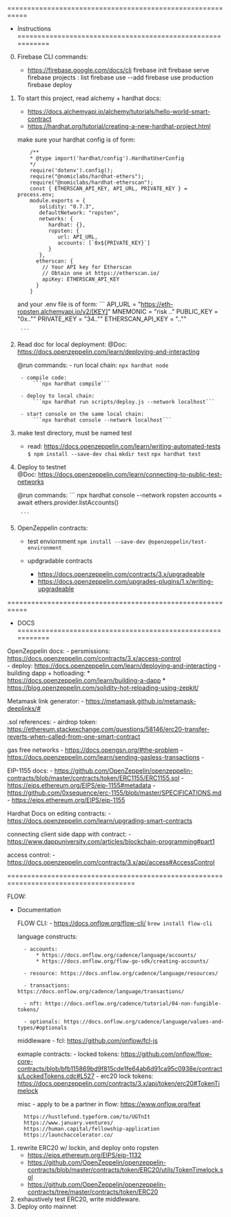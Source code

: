 
===========================================================
* Instructions
===========================================================

0. Firebase CLI commands:	
	* https://firebase.google.com/docs/cli
		firebase init
		firebase serve
		firebase projects : list
		firebase use --add
		firebase use production		
		firebase deploy		

1. To start this project, read alchemy + hardhat docs:
	- https://docs.alchemyapi.io/alchemy/tutorials/hello-world-smart-contract
	- https://hardhat.org/tutorial/creating-a-new-hardhat-project.html

	make sure your hardhat config is of form:

	```
		/**
		* @type import('hardhat/config').HardhatUserConfig
		*/
		require('dotenv').config();
		require("@nomiclabs/hardhat-ethers");
		require("@nomiclabs/hardhat-etherscan");
		const { ETHERSCAN_API_KEY, API_URL, PRIVATE_KEY } = process.env;
		module.exports = {
		   solidity: "0.7.3",
		   defaultNetwork: "ropsten",
		   networks: {
		      hardhat: {},
		      ropsten: {
		         url: API_URL,
		         accounts: [`0x${PRIVATE_KEY}`]
		      }
		   },
		  etherscan: {
		    // Your API key for Etherscan
		    // Obtain one at https://etherscan.io/
		    apiKey: ETHERSCAN_API_KEY
		  }   
		}	
	```

	and your .env file is of form:
		```
			API_URL = "https://eth-ropsten.alchemyapi.io/v2/[KEY]"
			MNEMONIC = "risk .."
			PUBLIC_KEY = "0x..""
			PRIVATE_KEY = "34..""
			ETHERSCAN_API_KEY = "..""

		```



2. Read doc for local deployment:
	@Doc: https://docs.openzeppelin.com/learn/deploying-and-interacting

	@run commands:
		-  run local chain:
			```npx hardhat node```
			
		- compile code: 
			```npx hardhat compile```

		- deploy to local chain:
			```npx hardhat run scripts/deploy.js --network localhost```

		- start console on the same local chain:
			```npx hardhat console --network localhost```


3. make test directory, must be named test
	- read: https://docs.openzeppelin.com/learn/writing-automated-tests
			```$ npm install --save-dev chai```
			```mkdir test```
			```npx hardhat test```

4. Deploy to testnet			
	@Doc: https://docs.openzeppelin.com/learn/connecting-to-public-test-networks

	@run commands:
		```
			npx hardhat console --network ropsten
			accounts = await ethers.provider.listAccounts()

		```

5. OpenZeppelin contracts:
	* test enviornment
		`npm install --save-dev @openzeppelin/test-environment`

	* updgradable contracts
		- https://docs.openzeppelin.com/contracts/3.x/upgradeable
		- https://docs.openzeppelin.com/upgrades-plugins/1.x/writing-upgradeable


===========================================================
* DOCS 
===========================================================

OpenZeppelin docs:
	- persmissions: https://docs.openzeppelin.com/contracts/3.x/access-control	
	- deploy: https://docs.openzeppelin.com/learn/deploying-and-interacting
	- building dapp + hotloading: 
		* https://docs.openzeppelin.com/learn/building-a-dapp
		* https://blog.openzeppelin.com/solidity-hot-reloading-using-zepkit/



Metamask link generator:
	- https://metamask.github.io/metamask-deeplinks/#


.sol references:
	- airdrop token: https://ethereum.stackexchange.com/questions/58146/erc20-transfer-reverts-when-called-from-one-smart-contract

gas free networks
	- https://docs.opengsn.org/#the-problem
	- https://docs.openzeppelin.com/learn/sending-gasless-transactions
	- 

EIP-1155 docs:
	- https://github.com/OpenZeppelin/openzeppelin-contracts/blob/master/contracts/token/ERC1155/ERC1155.sol
	- https://eips.ethereum.org/EIPS/eip-1155#metadata
	- https://github.com/0xsequence/erc-1155/blob/master/SPECIFICATIONS.md
	- https://eips.ethereum.org/EIPS/eip-1155
		

Hardhat Docs on editing contracts:
	- https://docs.openzeppelin.com/learn/upgrading-smart-contracts

connecting client side dapp with contract:
	- https://www.dappuniversity.com/articles/blockchain-programming#part1

access control: 
	 - https://docs.openzeppelin.com/contracts/3.x/api/access#AccessControl


======================================================================================


FLOW:


* Documentation

	FLOW CLI:
		- https://docs.onflow.org/flow-cli/
			```brew install flow-cli```
	
	language constructs:

		- accounts: 
			* https://docs.onflow.org/cadence/language/accounts/
			* https://docs.onflow.org/flow-go-sdk/creating-accounts/

		- resource: https://docs.onflow.org/cadence/language/resources/

		- transactions: https://docs.onflow.org/cadence/language/transactions/

		- nft: https://docs.onflow.org/cadence/tutorial/04-non-fungible-tokens/

		- optionals: https://docs.onflow.org/cadence/language/values-and-types/#optionals

	middleware
		- fcl: https://github.com/onflow/fcl-js

	exmaple contracts:
		- locked tokens: https://github.com/onflow/flow-core-contracts/blob/bfb115869bd9f815cde1fe64ab6d91ca95c0938e/contracts/LockedTokens.cdc#L527
		- erc20 lock tokens: https://docs.openzeppelin.com/contracts/3.x/api/token/erc20#TokenTimelock

	misc
		- apply to be a partner in flow: 
			https://www.onflow.org/feat

		https://hustlefund.typeform.com/to/UGTnIt
		https://www.january.ventures/
		https://human.capital/fellowship-application
		https://launchaccelerator.co/			



1. rewrite ERC20 w/ lockin, and deploy onto ropsten
	- https://eips.ethereum.org/EIPS/eip-1132
	- https://github.com/OpenZeppelin/openzeppelin-contracts/blob/master/contracts/token/ERC20/utils/TokenTimelock.sol
	- https://github.com/OpenZeppelin/openzeppelin-contracts/tree/master/contracts/token/ERC20
2. exhaustively test ERC20, write middleware.
3. Deploy onto mainnet






































